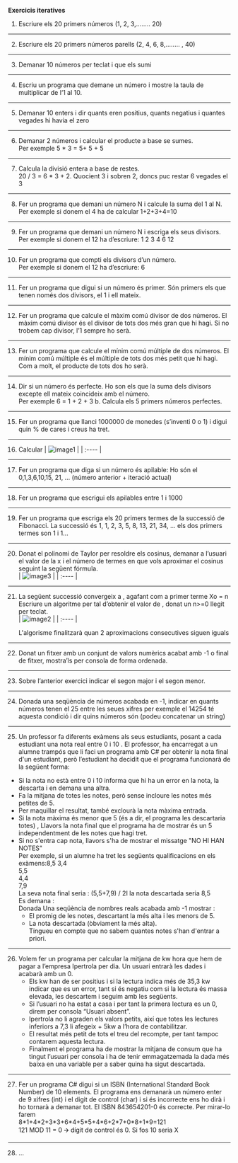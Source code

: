 **Exercicis iteratives**

1. Escriure els 20 primers números (1, 2, 3,........ 20\)
---     
2. Escriure els 20 primers números parells (2, 4, 6, 8,........ , 40\)  
---
3. Demanar 10 números per teclat i que els sumi
---
4. Escriu un programa que demane un número i mostre la taula de multiplicar de l‘1 al 10\.  
---
5. Demanar 10 enters i dir quants eren positius, quants negatius i quantes vegades hi havia el zero  
---
6. Demanar 2 números i calcular el producte a base se sumes.   
    Per exemple 5 \* 3 \= 5+ 5 \+ 5
---
7. Calcula la divisió entera a base de restes.   
    20 / 3 \= 6 \* 3 \+ 2\. Quocient 3 i sobren 2, doncs puc restar 6 vegades el 3
---
8. Fer un programa que demani un número N i calcule la suma del 1 al N.   
    Per exemple si donem el 4 ha de calcular 1+2+3+4=10
---
9. Fer un programa que demani un número N i escriga els seus divisors.   
    Per exemple si donem el 12 ha d’escriure: 1 2 3 4 6 12
---
10. Fer un programa que compti els divisors d’un número.   
    Per exemple si donem el 12 ha d’escriure: 6
---
11. Fer un programa que digui si un número és primer. Són primers els que tenen només dos divisors, el 1 i ell mateix.  
---
12. Fer un programa que calcule el màxim comú divisor de dos números. El màxim comú divisor és el divisor de tots dos més gran que hi hagi. Si no trobem cap divisor, l’1 sempre ho serà.  
---
13. Fer un programa que calcule el mínim comú múltiple de dos números. El mínim comú múltiple és el múltiple de tots dos més petit que hi hagi. Com a molt, el producte de tots dos ho serà.  
---
14. Dir si un número és perfecte. Ho son els que la suma dels divisors excepte ell mateix coincideix amb el número.   
    Per exemple 6 \= 1 \+ 2 \+ 3
    b. Calcula els 5 primers números perfectes.
---
15. Fer un programa que llanci 1000000 de monedes (s’inventi 0 o 1\) i digui quin % de cares i creus ha tret.  
---
16. Calcular
    | ![image1](https://github.com/user-attachments/assets/29e3b2fa-9252-4ad9-a230-81131b87e962) |
    | :---- |
    
---
17. Fer un programa que diga si un número és apilable: 
    Ho són el 0,1,3,6,10,15, 21, ...  (número anterior \+ iteració actual)
---
18. Fer un programa que escrigui els apilables entre 1 i 1000  
---
19. Fer un programa que escriga els 20 primers termes de la successió de Fibonacci. 
    La successió és 1, 1, 2, 3, 5, 8, 13, 21, 34, ...  els dos primers termes son 1 i 1…
---
20. Donat el polinomi de Taylor per resoldre els cosinus, demanar a l’usuari el valor de la x i el número de termes en que vols aproximar el cosinus seguint la següent fórmula.  
    | ![image3](https://github.com/user-attachments/assets/bf00e17f-41b0-4935-a4cf-8c3ca64d8528) |
    | :---- |
---
21. La següent successió convergeix a , agafant com a primer terme Xo \= n Escriure un algoritme per tal d’obtenir el valor de , donat un n\>=0 llegit per teclat.  
    | ![image2](https://github.com/user-attachments/assets/d4bc1d0a-6efe-4993-8b46-cc346d6a20d0) |
    | :---- |

    L'algorisme finalitzarà quan 2 aproximacions consecutives siguen iguals
---
22. Donat un fitxer amb un conjunt de valors numèrics acabat amb \-1 o final de fitxer, mostra’ls per consola de forma ordenada.   
---
23. Sobre l’anterior exercici indicar el segon major i el segon menor.  
---
24. Donada una seqüència de números acabada en \-1, indicar en quants números tenen el 25 entre les seues xifres per exemple el 14254 té aquesta condició i dir quins números són (podeu concatenar un string)  
---
25. Un professor fa diferents exàmens als seus estudiants, posant a cada estudiant una nota real entre 0 i 10 . El professor, ha encarregat a un alumne trampós que li faci un programa amb C\# per obtenir la nota final d'un estudiant, però l’estudiant ha decidit que el programa funcionarà de la següent forma:  

- Si la nota no està entre 0 i 10 informa que hi ha un error en la nota, la descarta i en demana una altra.
- Fa la mitjana de totes les notes, però sense incloure les notes més petites de 5\.
- Per maquillar el resultat, també exclourà la nota màxima entrada.
- Si la nota màxima és menor que 5 (és a dir, el programa les descartaria totes) , Llavors la nota final que el programa ha de mostrar és un 5 independentment de les notes que hagi tret.
- Si no s'entra cap nota, llavors s'ha de mostrar el missatge "NO HI HAN NOTES"  
    Per exemple, si un alumne ha tret les següents qualificacions en els exàmens:8,5 3,4  
    5,5  
    4,4  
    7,9  
    La seva nota final seria : (5,5+7,9) / 2I la nota descartada seria 8,5  
    Es demana :  
    Donada Una seqüència de nombres reals acabada amb \-1 mostrar :
  - El promig de les notes, descartant la més alta i les menors de 5\.
  - La nota descartada (òbviament la més alta).  
    Tingueu en compte que no sabem quantes notes s'han d'entrar a priori.
---
26. Volem fer un programa per calcular la mitjana de kw hora que hem de pagar a l’empresa Ipertrola per dia.
    Un usuari entrarà les dades i acabarà amb un 0\.  
    - Els kw han de ser positius i si la lectura indica més de 35,3 kw indicar que es un error, tant si és negatiu com si la lectura és massa elevada, les descartem i seguim amb les següents.  
    - Si l’usuari no ha estat a casa i per tant la primera lectura es un 0, direm per consola “Usuari absent”.  
    - Ipertrola no li agraden els valors petits, així que totes les lectures inferiors a 7,3 li afegeix \+ 5kw a l’hora de contabilitzar.  
    - El resultat més petit de tots el treu del recompte, per tant tampoc contarem aquesta lectura.  
    - Finalment el programa ha de mostrar la mitjana de consum que ha tingut l’usuari per consola i ha de tenir emmagatzemada la dada més baixa en una variable per a saber quina ha sigut descartada.
---
27. Fer un programa C\# digui si un ISBN (International Standard Book Number) de 10 elements. El programa ens demanarà un número enter de 9 xifres (int) i el digit de control (char) i si és incorrecte ens ho dirà i ho tornarà a demanar tot.
    El ISBN 843654201-0 és correcte. Per mirar-lo farem  
    8\*1+4\*2+3\*3+6\*4+5\*5+4\*6+2\*7+0\*8+1\*9=121  
    121 MOD 11 \= 0 🡪 dígit de control és 0\. Si fos 10 seria X
---
28. …
